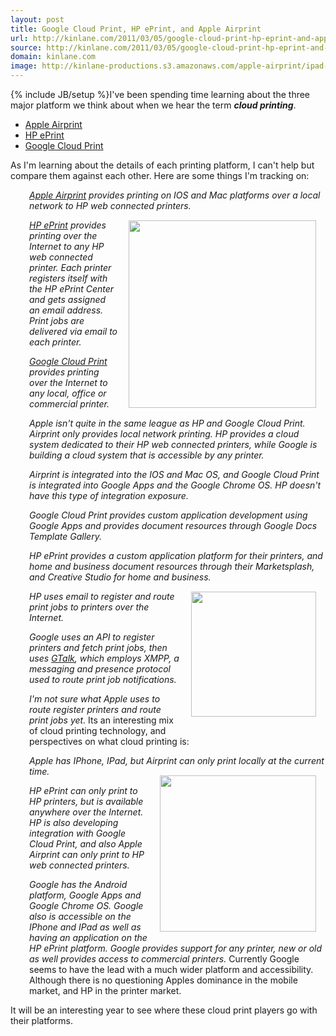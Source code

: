 ```yaml
---
layout: post
title: Google Cloud Print, HP ePrint, and Apple Airprint
url: http://kinlane.com/2011/03/05/google-cloud-print-hp-eprint-and-apple-airprint/
source: http://kinlane.com/2011/03/05/google-cloud-print-hp-eprint-and-apple-airprint/
domain: kinlane.com
image: http://kinlane-productions.s3.amazonaws.com/apple-airprint/ipad-and-airprint.jpg
---
```

{% include JB/setup %}I've been spending time learning about the three major platform we think about when we hear the term <strong><em>cloud printing</em></strong>.
<ul class="mainlist">
	<li><a title="Apple Airprint" href="http://www.kinlane.com/2011/03/apple-airprint/">Apple Airprint</a></li>
	<li><a title="HP ePrint" href="http://www.kinlane.com/2011/03/hp-eprint-web-connected-printers/">HP ePrint</a></li>
	<li><a title="Google Cloud Print" href="http://www.kinlane.com/2011/03/google-cloud-print/">Google Cloud Print</a></li>
</ul>
As I'm learning about the details of each printing platform, I can't help but compare them against each other. Here are some things I'm tracking on:
<p style="padding-left: 30px;"><em><a title="Apple Airprint" href="http://support.apple.com/kb/ht4356">Apple Airprint</a> provides printing on IOS and Mac platforms over a local network to HP web connected printers.</em>
<img style="padding: 15px;" src="http://kinlane-productions.s3.amazonaws.com/apple-airprint/ipad-and-airprint.jpg" alt="" width="300" align="right" />
<p style="padding-left: 30px;"><em><a title="HP ePrint" href="http://h30495.www3.hp.com/about/eprint">HP ePrint</a> provides printing over the Internet to any HP web connected printer.  Each printer registers itself with the HP ePrint Center and gets assigned an email address.    Print jobs are delivered via email to each printer.</em>
<p style="padding-left: 30px;"><em><a title="Google Cloud Print" href="http://code.google.com/apis/cloudprint/docs/overview.html">Google Cloud Print</a> provides printing over the Internet to any local, office or commercial printer.</em>
<p style="padding-left: 30px;"><em>Apple isn't quite in the same league as HP and Google Cloud Print.   Airprint only provides local network printing.  HP provides a cloud system dedicated to their HP web connected printers, while Google is building a cloud system that is accessible by any printer.</em>
<p style="padding-left: 30px;"><em>Airprint is integrated into the IOS and Mac OS, and Google Cloud Print is integrated into Google Apps and the Google Chrome OS.    HP doesn't have this type of integration exposure.</em>
<p style="padding-left: 30px;"><em>Google Cloud Print provides custom application development using Google Apps and provides document resources through Google Docs Template Gallery.</em>
<p style="padding-left: 30px;"><em>HP ePrint provides a custom application platform for their printers, and home and business document resources through their Marketsplash, and Creative Studio for home and business.</em>
<img style="padding: 15px;" src="http://kinlane-productions.s3.amazonaws.com/HP-ePrint/hp_eprint_center.jpg" alt="" width="200" align="right" />
<p style="padding-left: 30px;"><em>HP uses email to register and route print jobs to printers over the Internet.</em>
<p style="padding-left: 30px;"><em>Google uses an API to register printers and fetch print jobs, then uses <a class="zem_slink" title="Google Talk" rel="homepage" href="http://www.google.com/talk/">GTalk</a>, which employs XMPP, a messaging and presence protocol used to route print job notifications.</em>
<p style="padding-left: 30px;"><em>I'm not sure what Apple uses to route register printers and route print jobs yet.</em>
Its an interesting mix of cloud printing technology, and perspectives on what cloud printing is:
<p style="padding-left: 30px;"><em>Apple has IPhone, IPad, but Airprint can only print locally at the current time.</em>
<img style="padding: 15px;" src="http://kinlane-productions.s3.amazonaws.com/google-cloud-print/google-cloud-print.png" alt="" width="250" align="right" />
<p style="padding-left: 30px;"><em>HP ePrint can only print to HP printers, but is available anywhere over the Internet.  HP is also developing integration with Google Cloud Print, and also Apple Airprint can only print to HP web connected printers.</em>
<p style="padding-left: 30px;"><em>Google has the Android platform, Google Apps and Google Chrome OS.  Google also is accessible on the IPhone and IPad as well as having an application on the HP ePrint platform. Google provides support for any printer, new or old as well provides access to commercial printers.</em>
Currently Google seems to have the lead with a much wider platform and accessibility.  Although there is no questioning Apples dominance in the mobile market, and HP in the printer market.<p></p>
It will be an interesting year to see where these cloud print players go with their platforms.
